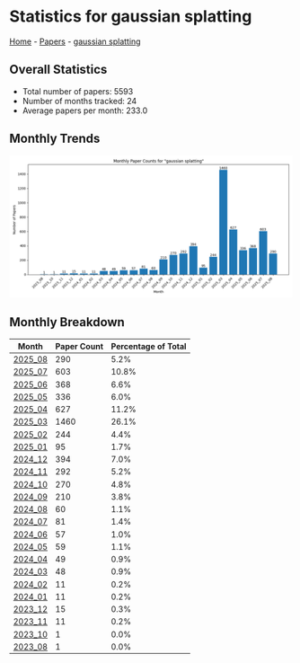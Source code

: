 # Statistics for gaussian splatting

[Home](https://arxcompass.github.io) - [Papers](https://arxcompass.github.io/papers) - [gaussian splatting](https://arxcompass.github.io/papers/gaussian_splatting)

## Overall Statistics

- Total number of papers: 5593
- Number of months tracked: 24
- Average papers per month: 233.0

## Monthly Trends

![Monthly Paper Counts](monthly_stats.png)

## Monthly Breakdown

| Month | Paper Count | Percentage of Total |
| --- | --- | --- |
| [2025_08](./2025_08/papers_1.md) | 290 | 5.2% |
| [2025_07](./2025_07/papers_1.md) | 603 | 10.8% |
| [2025_06](./2025_06/papers_1.md) | 368 | 6.6% |
| [2025_05](./2025_05/papers_1.md) | 336 | 6.0% |
| [2025_04](./2025_04/papers_1.md) | 627 | 11.2% |
| [2025_03](./2025_03/papers_1.md) | 1460 | 26.1% |
| [2025_02](./2025_02/papers_1.md) | 244 | 4.4% |
| [2025_01](./2025_01/papers_1.md) | 95 | 1.7% |
| [2024_12](./2024_12/papers_1.md) | 394 | 7.0% |
| [2024_11](./2024_11/papers_1.md) | 292 | 5.2% |
| [2024_10](./2024_10/papers_1.md) | 270 | 4.8% |
| [2024_09](./2024_09/papers_1.md) | 210 | 3.8% |
| [2024_08](./2024_08/papers_1.md) | 60 | 1.1% |
| [2024_07](./2024_07/papers_1.md) | 81 | 1.4% |
| [2024_06](./2024_06/papers_1.md) | 57 | 1.0% |
| [2024_05](./2024_05/papers_1.md) | 59 | 1.1% |
| [2024_04](./2024_04/papers_1.md) | 49 | 0.9% |
| [2024_03](./2024_03/papers_1.md) | 48 | 0.9% |
| [2024_02](./2024_02/papers_1.md) | 11 | 0.2% |
| [2024_01](./2024_01/papers_1.md) | 11 | 0.2% |
| [2023_12](./2023_12/papers_1.md) | 15 | 0.3% |
| [2023_11](./2023_11/papers_1.md) | 11 | 0.2% |
| [2023_10](./2023_10/papers_1.md) | 1 | 0.0% |
| [2023_08](./2023_08/papers_1.md) | 1 | 0.0% |
